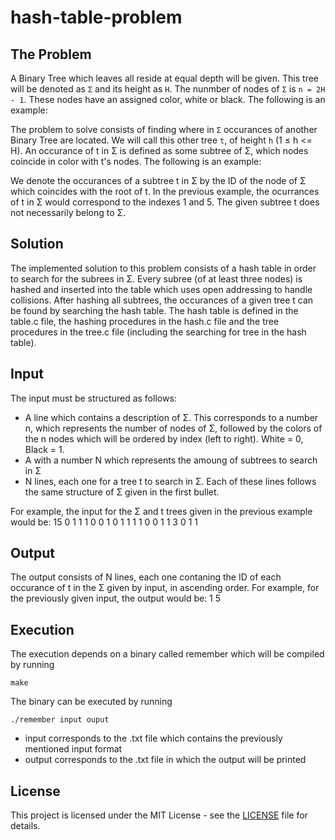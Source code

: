 # hash-table-problem

## The Problem

A Binary Tree which leaves all reside at equal depth will be given. This tree will be denoted as `Σ` and its height as `H`. The nunmber of nodes of `Σ` is `n = 2H - 1`. These nodes have an assigned color, white or black. The following is an example:




The problem to solve consists of finding where in `Σ` occurances of another Binary Tree are located. We will call this other tree `t`, of height `h` (1 $\leq$ h <= H). An occurance of t in Σ is defined as some subtree of Σ, which nodes coincide in color with t's nodes. The following is an example:

We denote the occurances of a subtree t in Σ by the ID of the node of Σ which coincides with the root of t. In the previous example, the ocurrances of t in Σ would correspond to the indexes 1 and 5. The given subtree t does not necessarily belong to Σ. 

## Solution

The implemented solution to this problem consists of a hash table in order to search for the subrees in Σ. Every subree (of at least three nodes) is hashed and inserted into the table which uses open addressing to handle collisions. After hashing all subtrees, the occurances of a given tree t can be found by searching the hash table. The hash table is defined in the table.c file, the hashing procedures in the hash.c file and the tree procedures in the tree.c file (including the searching for tree in the hash table). 

## Input

The input must be structured as follows:
* A line which contains a description of Σ. This corresponds to a number n, which represents the number of nodes of Σ, followed by the colors of the n nodes which will be ordered by index (left to right). White = 0, Black = 1.
* A with a number N which represents the amoung of subtrees to search in Σ
* N lines, each one for a tree t to search in Σ. Each of these lines follows the same structure of Σ given in the first bullet.

For example, the input for the Σ and t trees given in the previous example would be:
15 0 1 1 1 0 0 1 0 1 1 1 1 0 0 1
1
3 0 1 1

## Output

The output consists of N lines, each one contaning the ID of each occurance of t in the Σ given by input, in ascending order. For example, for the previously given input, the output would be:
1 5

## Execution

The execution depends on a binary called remember which will be compiled by running 
```
make
```
The binary can be executed by running
```
./remember input ouput
```
* input corresponds to the .txt file which contains the previously mentioned input format
* output corresponds to the .txt file in which the output will be printed

## License

This project is licensed under the MIT License - see the [LICENSE](LICENSE) file for details.











